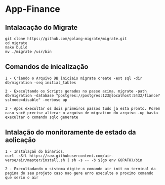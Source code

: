 # App-Finance

## Intalacação do Migrate 
    git clone https://github.com/golang-migrate/migrate.git
    cd migrate
    make build
    mv ./migrate /usr/bin
## Comandos de inicalização
    1 - Criando o Arquivo DB iniciais migrate create -ext sql -dir db/migration -seq initial_tables
    
    2 - Execultando os Scripts gerados no passo acima. migrate -path db/migration -database "postgres://postgres:123@localhost:5432/fiance?sslmode=disable" -verbose up
    
    3 - Apos execultar os dois primeiros passos tudo ja esta pronto. Porem caso você precise alterar o arquivo de migration do arquivo .up basta execultar o comando sqlc generate

## Intalação do monitoramente de estado da aolicação
    1 - Instalaçaõ do binarios.
    curl -sSfL https://raw.githubusercontent.com/air-verse/air/master/install.sh | sh -s -- -b $(go env GOPATH)/bin

    2 - Execultadando o sistema digite o comando air init no terminal da pagina do seu projeto caso nao gere erro execulte o proximo comando que serio o air
